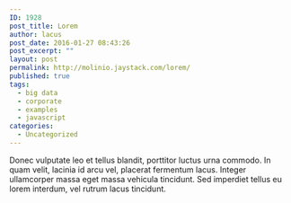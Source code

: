 ```yaml
---
ID: 1928
post_title: Lorem
author: lacus
post_date: 2016-01-27 08:43:26
post_excerpt: ""
layout: post
permalink: http://molinio.jaystack.com/lorem/
published: true
tags:
  - big data
  - corporate
  - examples
  - javascript
categories:
  - Uncategorized
---
```

Donec vulputate leo et tellus blandit, porttitor luctus urna commodo. In quam velit, lacinia id arcu vel, placerat fermentum lacus. Integer ullamcorper massa eget massa vehicula tincidunt. Sed imperdiet tellus eu lorem interdum, vel rutrum lacus tincidunt.